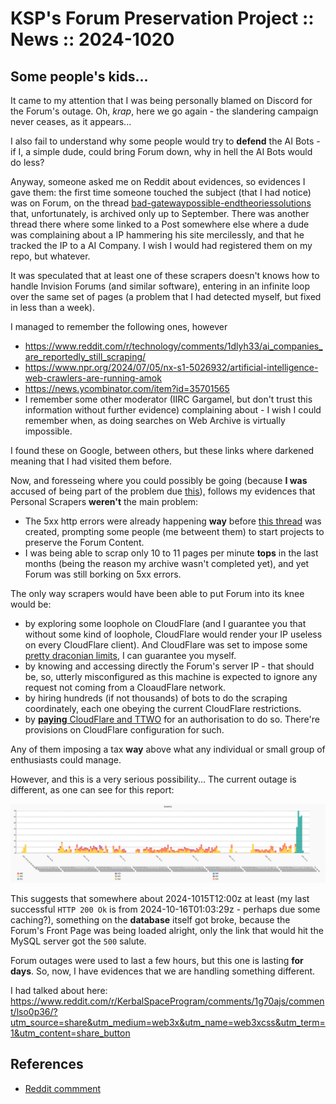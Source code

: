# KSP's Forum Preservation Project :: News :: 2024-1020

## Some people's kids...

It came to my attention that I was being personally blamed on Discord for the Forum's outage. Oh, *krap*, here we go again - the slandering campaign never ceases, as it appears...

I also fail to understand why some people would try to **defend** the AI Bots - if I, a simple dude, could bring Forum down, why in hell the AI Bots would do less?

Anyway, someone asked me on Reddit about evidences, so evidences I gave them: the first time someone touched the subject (that I had notice) was on Forum, on the thread [bad-gatewaypossible-endtheoriessolutions](https://web.archive.org/web/20240919134316/https://forum.kerbalspaceprogram.com/topic/225145-bad-gatewaypossible-endtheoriessolutions/) that, unfortunately, is archived only up to September. There was another thread there where some linked to a Post somewhere else where a dude was complaining about a IP hammering his site mercilessly, and that he tracked the IP to a AI Company. I wish I would had registered them on my repo, but whatever.

It was speculated that at least one of these scrapers doesn't knows how to handle Invision Forums (and similar software), entering in an infinite loop over the same set of pages (a problem that I had detected myself, but fixed in less than a week).

I managed to remember the following ones, however

* https://www.reddit.com/r/technology/comments/1dlyh33/ai_companies_are_reportedly_still_scraping/
* https://www.npr.org/2024/07/05/nx-s1-5026932/artificial-intelligence-web-crawlers-are-running-amok
* https://news.ycombinator.com/item?id=35701565
* I remember some other moderator (IIRC Gargamel, but don't trust this information without further evidence) complaining about - I wish I could remember when, as doing searches on Web Archive is virtually impossible.

I found these on Google, between others, but these links where darkened meaning that I had visited them before.

Now, and foresseing where you could possibly be going (because **I was** accused of being part of the problem due [this](https://github.com/net-lisias-ksp/KSP-Forum-Preservation-Project)), follows my evidences that Personal Scrapers **weren't** the main problem:

* The 5xx http errors were already happening **way** before [this thread](https://web.archive.org/web/20240926115726/https://forum.kerbalspaceprogram.com/topic/225365-an-update-of-sorts-from-your-forum-moderation-team/) was created, prompting some people (me betweent them) to start projects to preserve the Forum Content.
* I was being able to scrap only 10 to 11 pages per minute **tops** in the last months (being the reason my archive wasn't completed yet), and yet Forum was still borking on 5xx errors.

The only way scrapers would have been able to put Forum into its knee would be:

* by exploring some loophole on CloudFlare (and I guarantee you that without some kind of loophole, CloudFlare would render your IP useless on every  CloudFlare client). And CloudFlare was set to impose some [pretty draconian limits](https://blog.cloudflare.com/declaring-your-aindependence-block-ai-bots-scrapers-and-crawlers-with-a-single-click/), I can guarantee you myself.
* by knowing and accessing directly the Forum's server IP - that should be, so, utterly misconfigured as this machine is expected to ignore any request not coming from a CloaudFlare network.
* by hiring hundreds (if not thousands) of bots to do the scraping coordinately, each one obeying the current CloudFlare restrictions.
* by [**paying** CloudFlare and TTWO](https://techcrunch.com/2024/09/23/cloudflares-new-marketplace-will-let-websites-charge-ai-bots-for-scraping/) for an authorisation to do so. There're provisions on CloudFlare configuration for such.

Any of them imposing a tax **way** above what any individual or small group of enthusiasts could manage.

However, and this is a very serious possibility... The current outage is different, as one can see for this report:

![20241016.Events.png](../../../../torrent/reports/report_chart/20241016.Events.png)

This suggests that somewhere about 2024-1015T12:00z at least (my last successful `HTTP 200 Ok` is from 2024-10-16T01:03:29z - perhaps due some caching?), something on the **database** itself got broke, because the Forum's Front Page was being loaded alright, only the link that would hit the MySQL server got the `500` salute.

Forum outages were used to last a few hours, but this one is lasting **for days**. So, now, I have evidences that we are handling something different.

I had talked about here: https://www.reddit.com/r/KerbalSpaceProgram/comments/1g70ajs/comment/lso0p36/?utm_source=share&utm_medium=web3x&utm_name=web3xcss&utm_term=1&utm_content=share_button


## References

* [Reddit commment](https://www.reddit.com/r/KerbalSpaceProgram/comments/1g87r8v/comment/lswj9va/?utm_source=share&utm_medium=web3x&utm_name=web3xcss&utm_term=1&utm_content=share_button)
